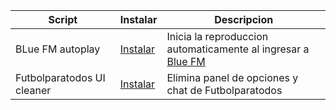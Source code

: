 | Script | Instalar | Descripcion |
| ------ | ------- | ------- | 
| BLue FM autoplay | [Instalar](https://github.com/zeeh1975/UserScripts/raw/main/BlueFM%20autoplay.user.js) | Inicia la reproduccion automaticamente al ingresar a [Blue FM](https://bluefm.com.ar/) |
| Futbolparatodos UI cleaner | [Instalar](https://github.com/zeeh1975/UserScripts/raw/main/futbolparatodos%20UI%20cleaner.user.js) | Elimina panel de opciones y chat de Futbolparatodos |
 

